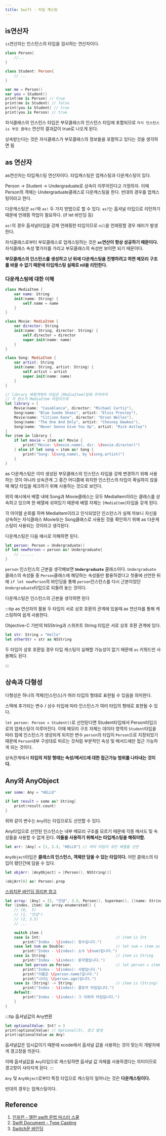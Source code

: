 ```yaml
---
title: Swift - 타입 캐스팅
---
```


## is연산자

`is`연산자는 인스턴스의 타입을 검사하는 연산자이다.

```swift
class Person{
    //...
}

class Student: Person{
    // ...
}

var me = Person()
var you = Student()
print(me is Person) // true
print(me is Student) // false
print(you is Student) // true
print(you is Person) // true
```

자식클래스의 인스턴스 타입은 부모클래스의 인스턴스 타입에 포함되므로 `자식 인스턴스 is 부모 클래스` 연산의 결과값이 true로 나오게 된다.

상속받는다는 것은 자식클래스가 부모클래스의 정보들을 포함하고 있다는 것을 생각하면 됨

## as 연산자

as연산자는 타입캐스팅 연산자이다. 타입캐스팅은 업캐스팅과 다운캐스팅이 있다.

Person -> Student -> Undergraduate로 상속이 이루어진다고 가정하자. 이때 Person의 객체는 Undergraduate클래스로 다운캐스팅을 한다. 반대의 경우를 업캐스팅이라고 한다.

다운캐스팅은 `as?`와 `as!` 두 가지 방법으로 할 수 있다. `as?`는 옵셔널 타입으로 리턴하기 때문에 언래핑 작업이 필요하다. (if let 바인딩 등)

`as!`의 경우 옵셔널타입을 강제 언래핑한 타입이므로 `nil`을 언래핑할 경우 에러가 발생한다.

자식클래스로부터 부모클래스로 업캐스팅하는 것은 **`as`연산이 항상 성공하기 때문이다.** 자식클래스 속성 몇가지를 가리고 부모클래스의 속성만 보이면 되기 때문이다.

**부모클래스의 인스턴스를 생성하고 난 뒤에 다운캐스팅을 진행하려고 하면 메모리 구조를 바꿀 수 없기 때문에 타입캐스팅 실패로 nil을 리턴한다.**

### 다운캐스팅에 대한 이해

```swift
class MediaItem {
    var name: String
    init(name: String) {
        self.name = name
    }
}

class Movie: MediaItem {
    var director: String
    init(name: String, director: String) {
        self.director = director
        super.init(name: name)
    }
}

class Song: MediaItem {
    var artist: String
    init(name: String, artist: String) {
        self.artist = artist
        super.init(name: name)
    }
}

// library 배열객체의 타입은 [MediaItem]임에 주의하자
// 각 원소가 MediaItem 타입이므로
let library = [
    Movie(name: "Casablanca", director: "Michael Curtiz"),
    Song(name: "Blue Suede Shoes", artist: "Elvis Presley"),
    Movie(name: "Citizen Kane", director: "Orson Welles"),
    Song(name: "The One And Only", artist: "Chesney Hawkes"),
    Song(name: "Never Gonna Give You Up", artist: "Rick Astley")
]
for item in library {
    if let movie = item as? Movie {
        print("Movie: \(movie.name), dir. \(movie.director)")
    } else if let song = item as? Song {
        print("Song: \(song.name), by \(song.artist)")
    }
}
```

as 다운캐스팅은 이미 생성된 부모클래스의 인스턴스 타입을 강제 변경하기 위해 사용하는 것이 아니라 상속관계 그 중간 어디쯤에 위치한 인스턴스의 타입이 확실하지 않을때 해당 타입을 체크하기 위해 사용하는 것으로 보인다.

위의 예시에서 배열 내에 Song과 Movie클래스는 모두 MediaItem이라는 클래스를 상속하고 있으며 한 배열에 섞여있기 때문에 배열 자체는 `[MediaItem]`타입을 갖게 된다.

각 아이템 순회를 하며 MediaItem이라고 인식되었던 인스턴스가 실제 까보니 자신을 상속하는 자식클래스 Movie또는 Song클래스로 사용된 것을 확인하기 위해 as 다운캐스팅이 사용되는 것이라고 생각된다.

다운캐스팅은 다음 예시로 이해하면 된다.

```swift
let person: Person = Undergraduate()
if let newPerson = person as? Undergraduate{
    // ......
}
```

`person` 인스턴스의 근본을 생각해보면 **`Undergraduate`** 클래스이다. `Undergraduate` 클래스의 속성들 중 `Person`클래스에 해당하는 속성들만 활용하겠다고 첫줄에 선언한 뒤에 `if let newPerson`의 바인딩을 통해 `person`인스턴스를 다시 근본이었던 `Undergraduate`타입으로 되돌려 놓는 것이다.

다운캐스팅은 인스턴스의 근본을 생각하면 된다

:::tip as 연산자의 활용
두 타입이 서로 상호 호환의 관계에 있을때 as 연산자를 통해 캐스팅하여 쉽게 사용한다.

Objective-C 기반의 NSString과 스위프트 String 타입은 서로 상호 호환 관계에 있다.

```swift
let str: String = "Hello"
let otherStr = str as NSString
```

두 타입이 상호 호환일 경우 타입 캐스팅이 실패할 가능성이 없기 때문에 `as` 키워드만 사용해도 된다.

:::

## 상속과 다형성

다형성은 하나의 객체(인스턴스)가 여러 타입의 형태로 표현될 수 있음을 의미한다.

스택에 추가되는 변수 / 상수 타입에 따라 인스턴스가 여러 타입의 형태로 표현될 수 있다.

`let person: Person = Student()`로 선언된다면 Student타입에서 Person타입으로의 업캐스팅이 이루어진다. 이때 메모리 구조 자체는 데이터 영역의 `Student`타입을 따라 힙에 인스턴스가 생성되게 되지만 변수 `person`의 타입이 `Person`으로 지정되었기 때문에 `Person`내부 구성대로 따르는 것처럼 부분적인 속성 및 메서드에만 접근 가능하게 되는 것이다.

상속관계에서 **타입의 저장 형태는 속성/메서드에 대한 접근가능 범위를 나타내는 것이다.**

## Any와 AnyObject

```swift
var some: Any = "HELLO"

if let result = some as? String{
    print(result.count)
}
```

위와 같이 변수는 `Any`라는 타입으로도 선언할 수 있다.

Any타입으로 선언된 인스턴스는 내부 메모리 구조를 모르기 때문에 각종 메서드 및 속성들을 사용할 수 없게 된다. **이들을 사용하기 위해서는 타입캐스팅을 해줘야함.**

```swift
let arr: [Any] = [1, 2.3, "HELLO"] // 여러 타입이 섞인 배열을 선언
```

`AnyObject`타입은 **클래스의 인스턴스, 객체만 담을 수 있는 타입이다.** 어떤 클래스의 타입이 됐던간에 담을 수 있다.

```swift
let objArr: [AnyObject] = [Person(), NSString()]

(objArr[0] as! Person).prop
```

[스위치문 바인딩 정리본 참고](https://parkjju.github.io/vue-TIL/swift/221030-basic.html#%E1%84%89%E1%85%B3%E1%84%8B%E1%85%B1%E1%84%8E%E1%85%B5%E1%84%86%E1%85%AE%E1%86%AB-%E1%84%87%E1%85%A1%E1%84%8B%E1%85%B5%E1%86%AB%E1%84%83%E1%85%B5%E1%86%BC)

```swift
let array: [Any] = [5, "안녕", 3.5, Person(), Superman(), {(name: String) in return name}]
for (index, item) in array.enumerated() {
    // (0,  5)
    // (1, "안녕")
    // (2, 3.5)
    // ...

    switch item {
    case is Int:                                  // item is Int
        print("Index - \(index): 정수입니다.")
    case let num as Double:                       // let num = item as Double
        print("Index - \(index): 소수 \(num)입니다.")
    case is String:                               // item is String
        print("Index - \(index): 문자열입니다.")
    case let person as Person:                    // let person = item as Person
        print("Index - \(index): 사람입니다.")
        print("이름은 \(person.name)입니다.")
        print("나이는 \(person.age)입니다.")
    case is (String) -> String:                   // item is (String) -> String
        print("Index - \(index): 클로저 타입입니다.")
    default:
        print("Index - \(index): 그 이외의 타입입니다.")
    }
}
```

:::tip 옵셔널값의 Any변환

```swift
let optionalValue: Int? = 3
print(optionalValue) // Optional(3), 경고 발생
print(optionalValue as Any)
```

옵셔널값은 임시값이기 때문에 xcode에서 옵셔널 값을 사용하는 것이 맞는지 개발자에게 경고창을 띄운다.

이때 옵셔널값을 `Any`타입으로 캐스팅하면 옵셔널 값 자체를 사용하겠다는 의미이므로 경고창이 사라지게 된다.
:::

`Any` 및 `AnyObject`로부터 특정 타입으로 캐스팅이 일어나는 것은 **다운캐스팅이다.**

반대의 경우는 업캐스팅이다.

## Reference

1. [인프런 - 앨런 swift 문법 마스터 스쿨](https://www.inflearn.com/course/%EC%8A%A4%EC%9C%84%ED%94%84%ED%8A%B8-%EB%AC%B8%EB%B2%95-%EB%A7%88%EC%8A%A4%ED%84%B0-%EC%8A%A4%EC%BF%A8/dashboard)
2. [Swift Document - Type Casting](https://docs.swift.org/swift-book/LanguageGuide/TypeCasting.html)
3. [Switch문 바인딩](https://parkjju.github.io/vue-TIL/swift/221030-basic.html#%E1%84%89%E1%85%B3%E1%84%8B%E1%85%B1%E1%84%8E%E1%85%B5%E1%84%86%E1%85%AE%E1%86%AB-%E1%84%87%E1%85%A1%E1%84%8B%E1%85%B5%E1%86%AB%E1%84%83%E1%85%B5%E1%86%BC)

